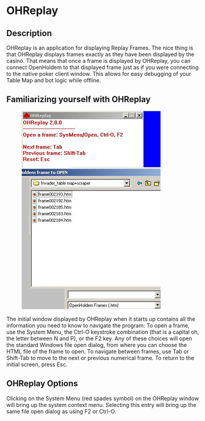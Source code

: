 # OHReplay 

## Description

OHReplay is an application for displaying Replay Frames. The nice thing
is that OHReplay displays frames exactly as they have been displayed by
the casino. That means that once a frame is displayed by OHReplay, you
can connect OpenHoldem to that displayed frame just as if you were
connecting to the native poker client window. This allows for easy
debugging of your Table Map and bot logic while offline.

## Familiarizing yourself with OHReplay

<figure>
<img src="Images/OHReplay_with_file_dialog.JPG" />
</figure>

The initial window displayed by OHReplay when it starts up contains all
the information you need to know to navigate the program: To open a
frame, use the System Menu, the Ctrl-O keystroke combination (that is a
capital oh, the letter between N and P), or the F2 key. Any of these
choices will open the standard Windows file open dialog, from where you
can choose the HTML file of the frame to open. To navigate between
frames, use Tab or Shift-Tab to move to the next or previous numerical
frame. To return to the initial screen, press Esc.

## OHReplay Options 

Clicking on the System Menu (red spades symbol) on the OHReplay window
will bring up the system context menu. Selecting this entry will bring
up the same file open dialog as using F2 or Ctrl-O.
